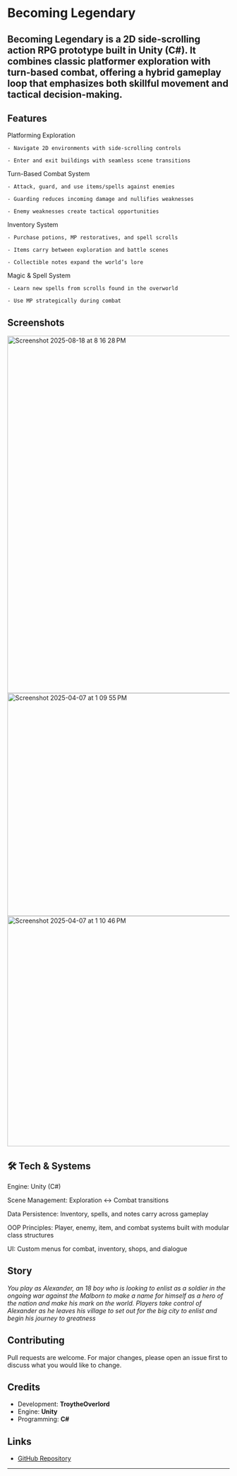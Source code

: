 # Becoming Legendary

Becoming Legendary is a 2D side-scrolling action RPG prototype built in Unity (C#). It combines classic platformer exploration with turn-based combat, offering a hybrid gameplay loop that emphasizes both skillful movement and tactical decision-making.
---

## Features

Platforming Exploration

    - Navigate 2D environments with side-scrolling controls

    - Enter and exit buildings with seamless scene transitions

Turn-Based Combat System

    - Attack, guard, and use items/spells against enemies

    - Guarding reduces incoming damage and nullifies weaknesses

    - Enemy weaknesses create tactical opportunities

Inventory System

    - Purchase potions, MP restoratives, and spell scrolls

    - Items carry between exploration and battle scenes

    - Collectible notes expand the world’s lore

Magic & Spell System

    - Learn new spells from scrolls found in the overworld

    - Use MP strategically during combat

## Screenshots
<img width="1440" height="808" alt="Screenshot 2025-08-18 at 8 16 28 PM" src="https://github.com/user-attachments/assets/8af93e19-10ff-47e1-94cb-3a9ee9f1b0c1" />


<img width="781" height="504" alt="Screenshot 2025-04-07 at 1 09 55 PM" src="https://github.com/user-attachments/assets/cd4b7e60-1cb9-44c6-8afe-a7abc6bec0d8" />

<img width="784" height="521" alt="Screenshot 2025-04-07 at 1 10 46 PM" src="https://github.com/user-attachments/assets/df120d3b-c7bc-4045-93cc-c73f9bb88c4e" />

## 🛠️ Tech & Systems

Engine: Unity (C#)

Scene Management: Exploration ↔ Combat transitions

Data Persistence: Inventory, spells, and notes carry across gameplay

OOP Principles: Player, enemy, item, and combat systems built with modular class structures

UI: Custom menus for combat, inventory, shops, and dialogue

## Story

*You play as Alexander, an 18 boy who is looking to enlist as a soldier in the ongoing war against the Malborn to make a name for himself as a hero of the nation and make his mark on the world. Players take control of Alexander as he leaves his village to set out for the big city to enlist and begin his journey to greatness*

## Contributing

Pull requests are welcome. For major changes, please open an issue first to discuss what you would like to change.

## Credits

- Development: **TroytheOverlord**
- Engine: **Unity**
- Programming: **C#**

## Links
- [GitHub Repository](https://github.com/TroytheOverlord/BecomingLegendary)

---
